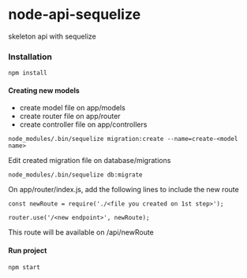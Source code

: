 # node-api-sequelize

skeleton api with sequelize

### Installation
    npm install

#### Creating new models

 - create model file on app/models
 - create router file on app/router
 - create controller file on app/controllers
 
``` 
node_modules/.bin/sequelize migration:create --name=create-<model name>
```

Edit created migration file on database/migrations

```
node_modules/.bin/sequelize db:migrate
```

On app/router/index.js, add the following lines to include the new route

```
const newRoute = require('./<file you created on 1st step>');

router.use('/<new endpoint>', newRoute);
```

This route will be available on /api/newRoute

#### Run project
```
npm start
```